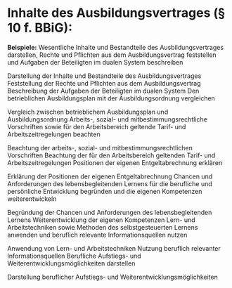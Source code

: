 # Inhalte des Ausbildungsvertrages (§ 10 f. BBiG):

**Beispiele:** Wesentliche Inhalte und Bestandteile des Ausbildungsvertrages darstellen, Rechte und Pflichten aus dem Ausbildungsvertrag feststellen und Aufgaben der Beteiligten im dualen System beschreiben

Darstellung der Inhalte und Bestandteile des Ausbildungsvertrages
Feststellung der Rechte und Pflichten aus dem Ausbildungsvertrag
Beschreibung der Aufgaben der Beteiligten im dualen System
Den betrieblichen Ausbildungsplan mit der Ausbildungsordnung vergleichen

Vergleich zwischen betrieblichem Ausbildungsplan und Ausbildungsordnung
Arbeits-, sozial- und mitbestimmungsrechtliche Vorschriften sowie für den Arbeitsbereich geltende Tarif- und Arbeitszeitregelungen beachten

Beachtung der arbeits-, sozial- und mitbestimmungsrechtlichen Vorschriften
Beachtung der für den Arbeitsbereich geltenden Tarif- und Arbeitszeitregelungen
Positionen der eigenen Entgeltabrechnung erklären

Erklärung der Positionen der eigenen Entgeltabrechnung
Chancen und Anforderungen des lebensbegleitenden Lernens für die berufliche und persönliche Entwicklung begründen und die eigenen Kompetenzen weiterentwickeln

Begründung der Chancen und Anforderungen des lebensbegleitenden Lernens
Weiterentwicklung der eigenen Kompetenzen
Lern- und Arbeitstechniken sowie Methoden des selbstgesteuerten Lernens anwenden und beruflich relevante Informationsquellen nutzen

Anwendung von Lern- und Arbeitstechniken
Nutzung beruflich relevanter Informationsquellen
Berufliche Aufstiegs- und Weiterentwicklungsmöglichkeiten darstellen

Darstellung beruflicher Aufstiegs- und Weiterentwicklungsmöglichkeiten
